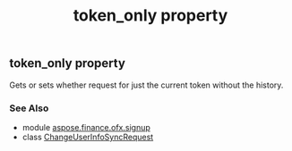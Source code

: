 ﻿---
title: token_only property
second_title: Aspose.Finance for Python via .NET API References
description: 
type: docs
weight: 80
url: /python-net/aspose.finance.ofx.signup/changeuserinfosyncrequest/token_only/
is_root: false
---

## token_only property


Gets or sets whether request for just the current token without the history.

### See Also
* module [aspose.finance.ofx.signup](../../)
* class [ChangeUserInfoSyncRequest](/finance/python-net/aspose.finance.ofx.signup/changeuserinfosyncrequest)

